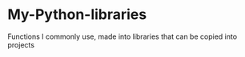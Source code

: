 # My-Python-libraries
Functions I commonly use, made into libraries that can be copied into projects
